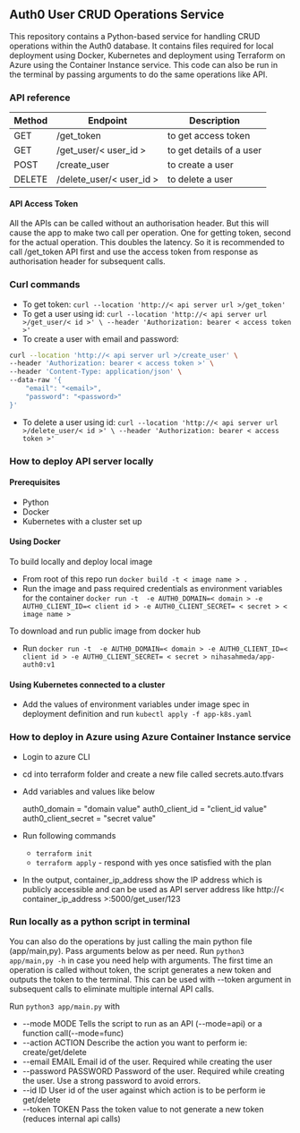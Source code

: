 ## Auth0 User CRUD Operations Service

This repository contains a Python-based service for handling CRUD operations within the Auth0 database. It contains files required for local deployment using Docker, Kubernetes and deployment using Terraform on Azure using the Container Instance service. This code can also be run in the terminal by passing arguments to do the same operations like API.

### API reference

| Method   | Endpoint  |  Description |
| ------------ | ------------ | ------------ |
|  GET | /get_token   | to get access token  |
|  GET | /get_user/< user_id >  |  to get details of a user |
|  POST | /create_user  | to create a user  |
| DELETE  | /delete_user/< user_id >  | to delete a user  |   |

#### API Access Token 

All the APIs can be called without an authorisation header. But this will cause the app to make two call per operation. One for getting token, second for the actual operation. This doubles the latency. So it is recommended to call /get_token API first and use the access token from response as authorisation header for subsequent calls. 

### Curl commands

- To get token: `curl --location 'http://< api server url >/get_token'`
- To get a user using id: `curl --location 'http://< api server url >/get_user/< id >' \
--header 'Authorization: bearer < access token >'`
- To create a user with email and password: 
```bash
curl --location 'http://< api server url >/create_user' \
--header 'Authorization: bearer < access token >' \
--header 'Content-Type: application/json' \
--data-raw '{
    "email": "<email>",
    "password": "<password>"
}'
```
- To delete a user using id: `curl --location 'http://< api server url >/delete_user/< id >' \
--header 'Authorization: bearer < access token >'`

### How to deploy API server locally 

#### Prerequisites

- Python
- Docker
- Kubernetes with a cluster set up

#### Using Docker

To build locally and deploy local image
- From root of this repo run `docker build -t < image name > . `
- Run the image and pass required credentials as environment variables for the container `docker run -t  -e AUTH0_DOMAIN=< domain > -e AUTH0_CLIENT_ID=< client id > -e AUTH0_CLIENT_SECRET= < secret > < image name >`

To download and run public image from docker hub
- Run  `docker run -t  -e AUTH0_DOMAIN=< domain > -e AUTH0_CLIENT_ID=< client id > -e AUTH0_CLIENT_SECRET= < secret > nihasahmeda/app-auth0:v1`

#### Using Kubernetes connected to a cluster

- Add the values of environment variables under image spec in deployment definition and run `kubectl apply -f app-k8s.yaml `

### How to deploy in Azure using Azure Container Instance service

- Login to azure CLI
- cd into terraform folder and create a new file called secrets.auto.tfvars
- Add variables and values like below


    auth0_domain = "domain value"
    auth0_client_id = "client_id value"
    auth0_client_secret = "secret value"
- Run following commands
	- `terraform init`
	- `terraform apply` - respond with yes once satisfied with the plan
- In the output, container_ip_address show the IP address which is publicly accessible and can be used as API server address like http://< container_ip_address >:5000/get_user/123

### Run locally as a python script in terminal

You can also do the operations by just calling the main python file (app/main,py). Pass arguments below as per need. Run `python3 app/main,py -h` in case you need help with arguments. The first time an operation is called without token, the script generates a new token and outputs the token to the terminal. This can be used with --token argument in subsequent calls to eliminate multiple internal API calls.

Run `python3 app/main.py` with
- --mode MODE          Tells the script to run as an API (--mode=api) or a function call(--mode=func)
-  --action ACTION      Describe the action you want to perform ie: create/get/delete
-  --email EMAIL        Email id of the user. Required while creating the user
-  --password PASSWORD  Password of the user. Required while creating the user. Use a strong password to avoid errors.
-  --id ID              User id of the user against which action is to be perform ie get/delete
-  --token TOKEN        Pass the token value to not generate a new token (reduces internal api calls)





